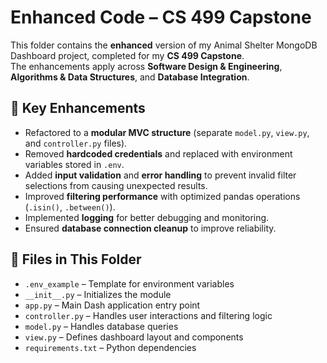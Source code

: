 # Enhanced Code – CS 499 Capstone

This folder contains the **enhanced** version of my Animal Shelter MongoDB Dashboard project, completed for my **CS 499 Capstone**.  
The enhancements apply across **Software Design & Engineering**, **Algorithms & Data Structures**, and **Database Integration**.

## 📌 Key Enhancements
- Refactored to a **modular MVC structure** (separate `model.py`, `view.py`, and `controller.py` files).
- Removed **hardcoded credentials** and replaced with environment variables stored in `.env`.
- Added **input validation** and **error handling** to prevent invalid filter selections from causing unexpected results.
- Improved **filtering performance** with optimized pandas operations (`.isin()`, `.between()`).
- Implemented **logging** for better debugging and monitoring.
- Ensured **database connection cleanup** to improve reliability.

## 📄 Files in This Folder
- `.env_example` – Template for environment variables  
- `__init__.py` – Initializes the module  
- `app.py` – Main Dash application entry point  
- `controller.py` – Handles user interactions and filtering logic  
- `model.py` – Handles database queries  
- `view.py` – Defines dashboard layout and components  
- `requirements.txt` – Python dependencies  


